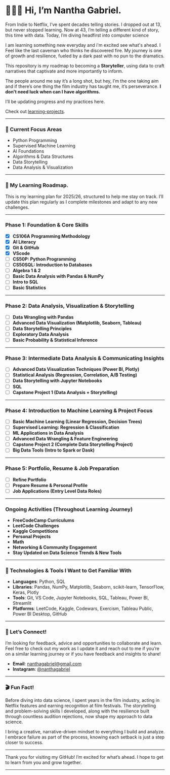 # 🙋🏾‍♂️ Hi, I’m Nantha Gabriel.

From Indie to Netflix, I’ve spent decades telling stories. I dropped out at 13, but never stopped learning. Now at 43, I’m telling a different kind of story, this time with data. Today, I’m diving headfirst into computer science 

I am learning something new everyday and i'm excited see what's ahead. I Feel like the last caveman who thinks he discovered fire.
My journey is one of growth and resilience, fueled by a dark past with no pun to the dramatics. 

This repository is my roadmap to becoming a **Storyteller**, using data to craft narratives that captivate and more importantly to inform.

The people around me say it’s a long shot, but hey, I’m the one taking aim and if there’s one thing the film industry has taught me, it’s perseverance. **I don't need luck when can I have algorithms.**

I’ll be updating progress and my practices here. 

Check out [learning-projects](https://github.com/nanthagabriel/learning-projects).

---

### 🤖 Current Focus Areas

- Python Programming  
- Supervised Machine Learning  
- AI Foundations  
- Algorithms & Data Structures  
- Data Storytelling  
- Data Analysis & Visualization

---

### 📅 My Learning Roadmap. 
This is my learning plan for 2025/26, structured to help me stay on track. I’ll update this plan regularly as I complete milestones and adapt to any new challenges.

---

### **Phase 1: Foundation & Core Skills**  
- [x] **CS106A Programming Methodology**
- [x] **AI Literacy**
- [x] **Git & GitHub**
- [x] **VScode**
- [ ] **CS50P: Python Programming**
- [ ] **CS50SQL: Introduction to Databases**
- [ ] **Algebra 1 & 2**  
- [ ] **Basic Data Analysis with Pandas & NumPy**  
- [ ] **Intro to SQL**  
- [ ] **Basic Statistics**  

---

### **Phase 2: Data Analysis, Visualization & Storytelling**   
- [ ] **Data Wrangling with Pandas**  
- [ ] **Advanced Data Visualization (Matplotlib, Seaborn, Tableau)**  
- [ ] **Data Storytelling Principles**  
- [ ] **Exploratory Data Analysis**  
- [ ] **Basic Probability & Statistical Inference**  

---

### **Phase 3: Intermediate Data Analysis & Communicating Insights**   
- [ ] **Advanced Data Visualization Techniques (Power BI, Plotly)**  
- [ ] **Statistical Analysis (Regression, Correlation, A/B Testing)**  
- [ ] **Data Storytelling with Jupyter Notebooks**  
- [ ] **SQL**  
- [ ] **Capstone Project 1 (Data Analysis + Storytelling)**  

---

### **Phase 4: Introduction to Machine Learning & Project Focus**  
- [ ] **Basic Machine Learning (Linear Regression, Decision Trees)**  
- [ ] **Supervised Learning: Regression & Classification**  
- [ ] **ML Applications in Data Analysis** 
- [ ] **Advanced Data Wrangling & Feature Engineering**  
- [ ] **Capstone Project 2 (Complete Data Storytelling Project)**  
- [ ] **Big Data Tools (Intro to Spark or Dask)**  

---

### **Phase 5: Portfolio, Resume & Job Preparation**  
- [ ] **Refine Portfolio**  
- [ ] **Prepare Resume & Personal Profile**  
- [ ] **Job Applications (Entry Level Data Roles)**  

---

### **Ongoing Activities (Throughout Learning Journey)**  
- **FreeCodeCamp Curriculums**
- **LeetCode Challenges**  
- **Kaggle Competitions**
- **Personal Projects**
- **Math**
- **Networking & Community Engagement**  
- **Stay Updated on Data Science Trends & New Tools**  

---

### 🔧 Technologies & Tools I Want to Get Familiar With

- **Languages**: Python, SQL  
- **Libraries**: Pandas, NumPy, Matplotlib, Seaborn, scikit-learn, TensorFlow, Keras, Plotly  
- **Tools**: Git, VS Code, Jupyter Notebooks, SQL, Tableau, Power BI, Streamlit  
- **Platforms**: LeetCode, Kaggle, Codewars, Exercism, Tableau Public, Power BI Desktop, GitHub

---

### 💬 Let’s Connect!

I’m looking for feedback, advice and opportunities to collaborate and learn. Feel free to check out my work as I update it and reach out to me if you’re on a similar learning journey or if you have feedback and insights to share! 

- **Email**: [nanthagabriel@gmail.com](mailto:nanthagabriel@gmail.com)  
- **Instagram**: [@nanthagabriel](https://www.instagram.com/nanthagabriel/)

---

### 🎬 Fun Fact!

Before diving into data science, I spent years in the film industry, acting in Netflix features and earning recognition at film festivals. The storytelling and problem-solving skills I developed, along with the resilience built through countless audition rejections, now shape my approach to data science. 

I bring a creative, narrative-driven mindset to everything I build and analyze. I embrace failure as part of the process, knowing each setback is just a step closer to success.

---

Thank you for visiting my GitHub! 
I’m excited for what’s ahead. 
I hope to get to learn from you and grow together.

---
